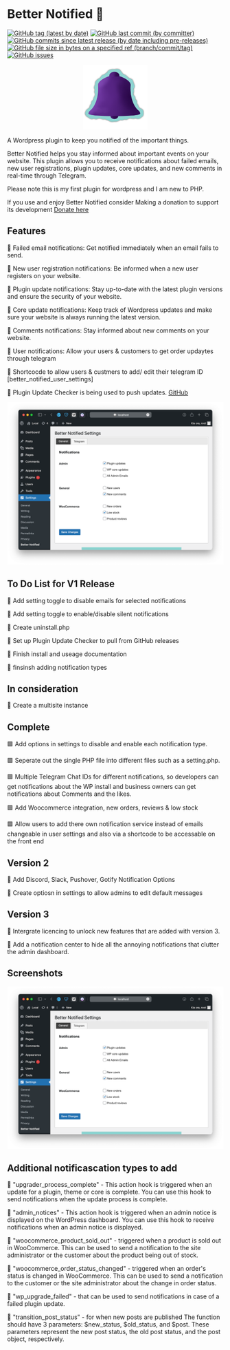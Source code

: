 # Better Notified 🔔

<a target="_blank" href="https://github.com/Reupenny/Better-Notified"><img alt="GitHub tag (latest by date)" src="https://img.shields.io/github/v/tag/Reupenny/Better-notified?label=version"></a> <a target="_blank" href="https://github.com/Reupenny/Better-Notified"><img alt="GitHub last commit (by committer)" src="https://img.shields.io/github/last-commit/Reupenny/Better-Notified"></a> <a target="_blank" href="https://github.com/Reupenny/Better-Notified"><img alt="GitHub commits since latest release (by date including pre-releases)" src="https://img.shields.io/github/commits-since/Reupenny/Better-Notified/v0.2.0-beta?include_prereleases"></a> <a target="_blank" href="https://github.com/Reupenny/Better-Notified"><img alt="GitHub file size in bytes on a specified ref (branch/commit/tag)" src="https://img.shields.io/github/size/Reupenny/Better-Notified/versions/Better-Notified-0.2.0b.zip?label=Plugin%20size"></a> <a target="_blank" href="https://github.com/Reupenny/Better-Notified"><img alt="GitHub issues" src="https://img.shields.io/github/issues/Reupenny/Better-notified"></a>

<div align="center" width="100%">
    <img src="./public/icon.svg" width="150" alt="" />
</div>

A Wordpress plugin to keep you notified of the important things.

Better Notified helps you stay informed about important events on your website. This plugin allows you to receive notifications about failed emails, new user registrations, plugin updates, core updates, and new comments in real-time through Telegram.

Please note this is my first plugin for wordpress and I am new to PHP.

If you use and enjoy Better Notified consider Making a donation to support its development [Donate here](https://azurestudio.co.nz)

## Features

🔷 Failed email notifications:
Get notified immediately when an email fails to send.

🔷 New user registration notifications:
Be informed when a new user registers on your website.

🔷 Plugin update notifications:
Stay up-to-date with the latest plugin versions and ensure the security of your website.

🔷 Core update notifications:
Keep track of Wordpress updates and make sure your website is always running the latest version.

🔷 Comments notifications:
Stay informed about new comments on your website.

🔷 User notifications:
Allow your users & customers to get order updaytes through telegram

🔷 Shortcocde to allow users & custmers to add/ edit their telegram ID [better_notified_user_settings]

🔷 Plugin Update Checker is being used to push updates. [GitHub](https://github.com/YahnisElsts/plugin-update-checker)

<div align="center" width="100%">
    <img src="public/Screenshot_1.png" alt="" />
</div>

## To Do List for V1 Release

🔲 Add setting toggle to disable emails for selected notifications

🔲 Add setting toggle to enable/disable silent notifications

🔲 Create uninstall.php

🔲 Set up Plugin Update Checker to pull from GitHub releases

🔲 Finish install and useage documentation

🔲 finsinsh adding notification types

## In consideration

🔲 Create a multisite instance

## Complete

🟩 Add options in settings to disable and enable each notification type.

🟩 Seperate out the single PHP file into different files such as a setting.php.

🟩 Multiple Telegram Chat IDs for different notifications, so developers can get notifications about the WP install and business owners can get notifications about Comments and the likes.

🟩 Add Woocommerce integration, new orders, reviews & low stock

🟩 Allow users to add there own notification service instead of emails
    changeable in user settings and also via a shortcode to be accessable on the front end

## Version 2

🔲 Add Discord, Slack, Pushover, Gotify Notification Options

🔲 Create optiosn in settings to allow admins to edit default messages

## Version 3

🔲 Intergrate licencing to unlock new features that are added with version 3.

🔲 Add a notification center to hide all the annoying notifications that clutter the admin dashboard.

## Screenshots

<div align="center" width="100%">
    <img src="public/Screenshot_1.png" alt="" />
</div>

## Additional notificascation types to add

🔷 "upgrader_process_complete" - This action hook is triggered when an update for a plugin, theme or core is complete. You can use this hook to send notifications when the update process is complete.

🔷 "admin_notices" - This action hook is triggered when an admin notice is displayed on the WordPress dashboard. You can use this hook to receive notifications when an admin notice is displayed.

🔷 "woocommerce_product_sold_out" - triggered when a product is sold out in WooCommerce. This can be used to send a notification to the site administrator or the customer about the product being out of stock.

🔷 "woocommerce_order_status_changed" - triggered when an order's status is changed in WooCommerce. This can be used to send a notification to the customer or the site administrator about the change in order status.

🔷 "wp_upgrade_failed" - that can be used to send notifications in case of a failed plugin update.

🔷 "transition_post_status" - for when new posts are published The function should have 3 parameters: $new_status, $old_status, and $post. These parameters represent the new post status, the old post status, and the post object, respectively.
